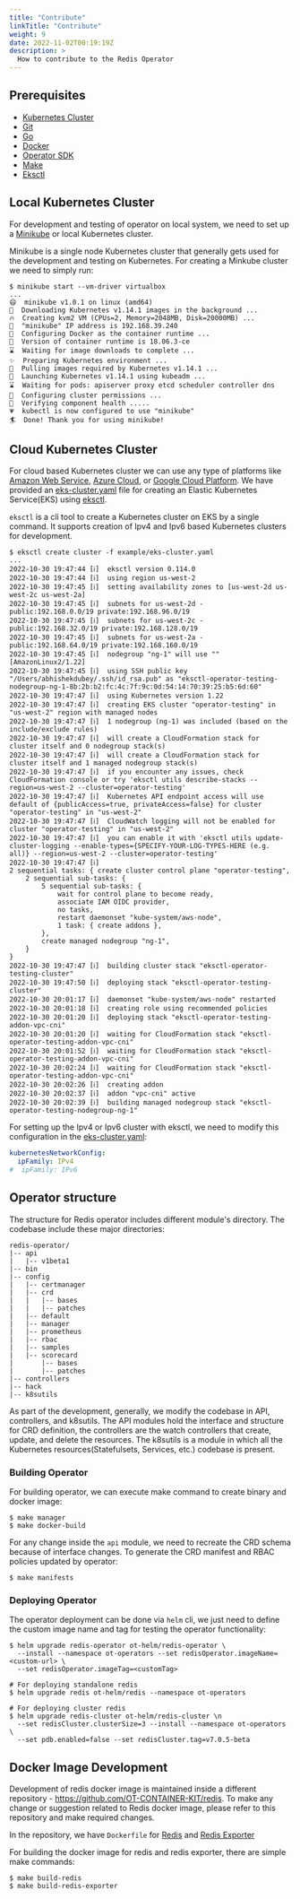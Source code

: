 ```yaml
---
title: "Contribute"
linkTitle: "Contribute"
weight: 9
date: 2022-11-02T00:19:19Z
description: >
  How to contribute to the Redis Operator
---
```


## Prerequisites

- [Kubernetes Cluster](https://kubernetes.io)
- [Git](https://git-scm.com/downloads)
- [Go](https://golang.org/dl/)
- [Docker](https://docs.docker.com/install/)
- [Operator SDK](https://github.com/operator-framework/operator-sdk/releases)
- [Make](https://www.gnu.org/software/make/manual/make.html)
- [Eksctl](https://eksctl.io/)

## Local Kubernetes Cluster

For development and testing of operator on local system, we need to set up a [Minikube](https://minikube.sigs.k8s.io/docs/start/) or local Kubernetes cluster.

Minikube is a single node Kubernetes cluster that generally gets used for the development and testing on Kubernetes. For creating a Minkube cluster we need to simply run:

```shell
$ minikube start --vm-driver virtualbox
...
😄  minikube v1.0.1 on linux (amd64)
🤹  Downloading Kubernetes v1.14.1 images in the background ...
🔥  Creating kvm2 VM (CPUs=2, Memory=2048MB, Disk=20000MB) ...
📶  "minikube" IP address is 192.168.39.240
🐳  Configuring Docker as the container runtime ...
🐳  Version of container runtime is 18.06.3-ce
⌛  Waiting for image downloads to complete ...
✨  Preparing Kubernetes environment ...
🚜  Pulling images required by Kubernetes v1.14.1 ...
🚀  Launching Kubernetes v1.14.1 using kubeadm ... 
⌛  Waiting for pods: apiserver proxy etcd scheduler controller dns
🔑  Configuring cluster permissions ...
🤔  Verifying component health .....
💗  kubectl is now configured to use "minikube"
🏄  Done! Thank you for using minikube!
```

## Cloud Kubernetes Cluster

For cloud based Kubernetes cluster we can use any type of platforms like [Amazon Web Service](https://aws.amazon.com/), [Azure Cloud](https://azure.microsoft.com/en-in/), or [Google Cloud Platform](https://cloud.google.com/). We have provided an [eks-cluster.yaml](./example/eks-cluster.yaml) file for creating an Elastic Kubernetes Service(EKS) using [eksctl](https://eksctl.io/).

`eksctl` is a cli tool to create a Kubernetes cluster on EKS by a single command. It supports creation of Ipv4 and Ipv6 based Kubernetes clusters for development.

```shell
$ eksctl create cluster -f example/eks-cluster.yaml
...
2022-10-30 19:47:44 [ℹ]  eksctl version 0.114.0
2022-10-30 19:47:44 [ℹ]  using region us-west-2
2022-10-30 19:47:45 [ℹ]  setting availability zones to [us-west-2d us-west-2c us-west-2a]
2022-10-30 19:47:45 [ℹ]  subnets for us-west-2d - public:192.168.0.0/19 private:192.168.96.0/19
2022-10-30 19:47:45 [ℹ]  subnets for us-west-2c - public:192.168.32.0/19 private:192.168.128.0/19
2022-10-30 19:47:45 [ℹ]  subnets for us-west-2a - public:192.168.64.0/19 private:192.168.160.0/19
2022-10-30 19:47:45 [ℹ]  nodegroup "ng-1" will use "" [AmazonLinux2/1.22]
2022-10-30 19:47:45 [ℹ]  using SSH public key "/Users/abhishekdubey/.ssh/id_rsa.pub" as "eksctl-operator-testing-nodegroup-ng-1-8b:2b:b2:fc:4c:7f:9c:0d:54:14:70:39:25:b5:6d:60"
2022-10-30 19:47:47 [ℹ]  using Kubernetes version 1.22
2022-10-30 19:47:47 [ℹ]  creating EKS cluster "operator-testing" in "us-west-2" region with managed nodes
2022-10-30 19:47:47 [ℹ]  1 nodegroup (ng-1) was included (based on the include/exclude rules)
2022-10-30 19:47:47 [ℹ]  will create a CloudFormation stack for cluster itself and 0 nodegroup stack(s)
2022-10-30 19:47:47 [ℹ]  will create a CloudFormation stack for cluster itself and 1 managed nodegroup stack(s)
2022-10-30 19:47:47 [ℹ]  if you encounter any issues, check CloudFormation console or try 'eksctl utils describe-stacks --region=us-west-2 --cluster=operator-testing'
2022-10-30 19:47:47 [ℹ]  Kubernetes API endpoint access will use default of {publicAccess=true, privateAccess=false} for cluster "operator-testing" in "us-west-2"
2022-10-30 19:47:47 [ℹ]  CloudWatch logging will not be enabled for cluster "operator-testing" in "us-west-2"
2022-10-30 19:47:47 [ℹ]  you can enable it with 'eksctl utils update-cluster-logging --enable-types={SPECIFY-YOUR-LOG-TYPES-HERE (e.g. all)} --region=us-west-2 --cluster=operator-testing'
2022-10-30 19:47:47 [ℹ]
2 sequential tasks: { create cluster control plane "operator-testing",
    2 sequential sub-tasks: {
        5 sequential sub-tasks: {
            wait for control plane to become ready,
            associate IAM OIDC provider,
            no tasks,
            restart daemonset "kube-system/aws-node",
            1 task: { create addons },
        },
        create managed nodegroup "ng-1",
    }
}
2022-10-30 19:47:47 [ℹ]  building cluster stack "eksctl-operator-testing-cluster"
2022-10-30 19:47:50 [ℹ]  deploying stack "eksctl-operator-testing-cluster"
2022-10-30 20:01:17 [ℹ]  daemonset "kube-system/aws-node" restarted
2022-10-30 20:01:18 [ℹ]  creating role using recommended policies
2022-10-30 20:01:20 [ℹ]  deploying stack "eksctl-operator-testing-addon-vpc-cni"
2022-10-30 20:01:20 [ℹ]  waiting for CloudFormation stack "eksctl-operator-testing-addon-vpc-cni"
2022-10-30 20:01:52 [ℹ]  waiting for CloudFormation stack "eksctl-operator-testing-addon-vpc-cni"
2022-10-30 20:02:24 [ℹ]  waiting for CloudFormation stack "eksctl-operator-testing-addon-vpc-cni"
2022-10-30 20:02:26 [ℹ]  creating addon
2022-10-30 20:02:37 [ℹ]  addon "vpc-cni" active
2022-10-30 20:02:39 [ℹ]  building managed nodegroup stack "eksctl-operator-testing-nodegroup-ng-1"
```

For setting up the Ipv4 or Ipv6 cluster with eksctl, we need to modify this configuration in the [eks-cluster.yaml](./example/eks-cluster.yaml):

```yaml
kubernetesNetworkConfig:
  ipFamily: IPv4
#  ipFamily: IPv6
```

## Operator structure

The structure for Redis operator includes different module's directory. The codebase include these major directories:

```shell
redis-operator/
|-- api
|   |-- v1beta1
|-- bin
|-- config
|   |-- certmanager
|   |-- crd
|   |   |-- bases
|   |   |-- patches
|   |-- default
|   |-- manager
|   |-- prometheus
|   |-- rbac
|   |-- samples
|   |-- scorecard
|       |-- bases
|       |-- patches
|-- controllers
|-- hack
|-- k8sutils
```

As part of the development, generally, we modify the codebase in API, controllers, and k8sutils. The API modules hold the interface and structure for CRD definition, the controllers are the watch controllers that create, update, and delete the resources. The k8sutils is a module in which all the Kubernetes resources(Statefulsets, Services, etc.) codebase is present.

### Building Operator

For building operator, we can execute make command to create binary and docker image:

```shell
$ make manager
$ make docker-build
```

For any change inside the `api` module, we need to recreate the CRD schema because of interface changes. To generate the CRD manifest and RBAC policies updated by operator:

```shell
$ make manifests
```

### Deploying Operator

The operator deployment can be done via `helm` cli, we just need to define the custom image name and tag for testing the operator functionality:

```shell
$ helm upgrade redis-operator ot-helm/redis-operator \
  --install --namespace ot-operators --set redisOperator.imageName=<custom-url> \
  --set redisOperator.imageTag=<customTag>
```

```shell
# For deploying standalone redis
$ helm upgrade redis ot-helm/redis --namespace ot-operators

# For deploying cluster redis
$ helm upgrade redis-cluster ot-helm/redis-cluster \n 
  --set redisCluster.clusterSize=3 --install --namespace ot-operators \ 
  --set pdb.enabled=false --set redisCluster.tag=v7.0.5-beta
```

## Docker Image Development

Development of redis docker image is maintained inside a different repository - https://github.com/OT-CONTAINER-KIT/redis. To make any change or suggestion related to Redis docker image, please refer to this repository and make required changes.

In the repository, we have `Dockerfile` for [Redis](https://github.com/OT-CONTAINER-KIT/redis/blob/master/Dockerfile) and [Redis Exporter](https://github.com/OT-CONTAINER-KIT/redis/blob/master/Dockerfile.exporter)

For building the docker image for redis and redis exporter, there are simple make commands:

```shell
$ make build-redis
$ make build-redis-exporter
```
